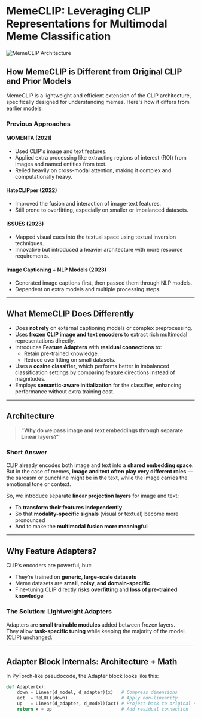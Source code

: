 # MemeCLIP: Leveraging CLIP Representations for Multimodal Meme Classification

![MemeCLIP Architecture](https://github.com/user-attachments/assets/35d56737-2435-4790-af94-d38e8050dec1)

## How MemeCLIP is Different from Original CLIP and Prior Models

MemeCLIP is a lightweight and efficient extension of the CLIP architecture, specifically designed for understanding memes. Here's how it differs from earlier models:

### Previous Approaches

#### MOMENTA (2021)
- Used CLIP's image and text features.
- Applied extra processing like extracting regions of interest (ROI) from images and named entities from text.
- Relied heavily on cross-modal attention, making it complex and computationally heavy.

#### HateCLIPper (2022)
- Improved the fusion and interaction of image-text features.
- Still prone to overfitting, especially on smaller or imbalanced datasets.

#### ISSUES (2023)
- Mapped visual cues into the textual space using textual inversion techniques.
- Innovative but introduced a heavier architecture with more resource requirements.

#### Image Captioning + NLP Models (2023)
- Generated image captions first, then passed them through NLP models.
- Dependent on extra models and multiple processing steps.

---

## What MemeCLIP Does Differently

- Does **not rely** on external captioning models or complex preprocessing.
- Uses **frozen CLIP image and text encoders** to extract rich multimodal representations directly.
- Introduces **Feature Adapters** with **residual connections** to:
  - Retain pre-trained knowledge.
  - Reduce overfitting on small datasets.
- Uses a **cosine classifier**, which performs better in imbalanced classification settings by comparing feature directions instead of magnitudes.
- Employs **semantic-aware initialization** for the classifier, enhancing performance without extra training cost.

---

## Architecture

> **"Why do we pass image and text embeddings through separate Linear layers?"**

### Short Answer

CLIP already encodes both image and text into a **shared embedding space**.  
But in the case of memes, **image and text often play very different roles** — the sarcasm or punchline might be in the text, while the image carries the emotional tone or context.

So, we introduce separate **linear projection layers** for image and text:

- To **transform their features independently**
- So that **modality-specific signals** (visual or textual) become more pronounced
- And to make the **multimodal fusion more meaningful**

---

## Why Feature Adapters?

CLIP’s encoders are powerful, but:

- They’re trained on **generic, large-scale datasets**
- Meme datasets are **small, noisy, and domain-specific**
- Fine-tuning CLIP directly risks **overfitting** and **loss of pre-trained knowledge**

### The Solution: Lightweight Adapters

Adapters are **small trainable modules** added between frozen layers.  
They allow **task-specific tuning** while keeping the majority of the model (CLIP) unchanged.

---

## Adapter Block Internals: Architecture + Math

In PyTorch-like pseudocode, the Adapter block looks like this:

```python
def Adapter(x):
    down = Linear(d_model, d_adapter)(x)   # Compress dimensions
    act  = ReLU()(down)                    # Apply non-linearity
    up   = Linear(d_adapter, d_model)(act) # Project back to original size
    return x + up                          # Add residual connection


